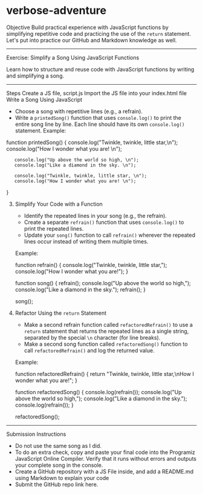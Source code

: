 # verbose-adventure

Objective
Build practical experience with JavaScript functions by simplifying repetitive code and practicing the use of the `return` statement. Let's put into practice our GitHub and Markdown knowledge as well.

---

Exercise: Simplify a Song Using JavaScript Functions

Learn how to structure and reuse code with JavaScript functions by writing and simplifying a song.

---

Steps
Create a JS file, script.js
Import the JS file into your index.html file <script src="script.js"></script> 
Write a Song Using JavaScript
   - Choose a song with repetitive lines (e.g., a refrain).
   - Write a `printedSong()` function that uses `console.log()` to print the entire song line by line. Each line should have its own `console.log()` statement.
Example:

function printedSong() {
       console.log("Twinkle, twinkle, little star,\n");
       console.log("How I wonder what you are! \n");

       console.log("Up above the world so high, \n");
       console.log("Like a diamond in the sky. \n");

       console.log("Twinkle, twinkle, little star, \n");
       console.log("How I wonder what you are! \n");

}

3. Simplify Your Code with a Function
   - Identify the repeated lines in your song (e.g., the refrain).  
   - Create a separate `refrain()` function that uses `console.log()` to print the repeated lines.  
   - Update your `song()` function to call `refrain()` wherever the repeated lines occur instead of writing them multiple times.  

   Example:  
   
   function refrain() {
       console.log("Twinkle, twinkle, little star,");
       console.log("How I wonder what you are!");
   }

   function song() {
       refrain();
       console.log("Up above the world so high,");
       console.log("Like a diamond in the sky.");
       refrain();
   }

   song();
   

4. Refactor Using the `return` Statement
   - Make a second refrain function called `refactoredRefrain()` to use a `return` statement that returns the repeated lines as a single string, separated by the special `\n` character (for line breaks).  
   - Make a second song function called `refactoredSong()` function to call `refactoredRefrain()` and log the returned value.

   Example:  

   function refactoredRefrain() {
       return "Twinkle, twinkle, little star,\nHow I wonder what you are!";
   }

   function refactoredSong() {
       console.log(refrain());
       console.log("Up above the world so high,");
       console.log("Like a diamond in the sky.");
       console.log(refrain());
   }

   refactoredSong();
 ---

Submission Instructions
- Do not use the same song as I did.
- To do an extra check, copy and paste your final code into the Programiz JavaScript Online Compiler.  Verify that it runs without errors and outputs your complete song in the console.  
- Create a GitHub repository with a JS File inside, and add a README.md using Markdown to explain your code 
- Submit the GitHub repo link here.

